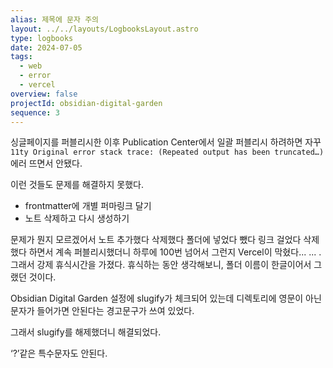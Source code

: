 ```yaml
---
alias: 제목에 문자 주의
layout: ../../layouts/LogbooksLayout.astro
type: logbooks
date: 2024-07-05
tags:
  - web
  - error
  - vercel
overview: false
projectId: obsidian-digital-garden
sequence: 3
---
```

싱글페이지를 퍼블리시한 이후 Publication Center에서 일괄 퍼블리시 하려하면 자꾸 `11ty Original error stack trace: (Repeated output has been truncated…)` 에러 뜨면서 안됐다.

이런 것들도 문제를 해결하지 못했다.
- frontmatter에 개별 퍼마링크 달기
- 노트 삭제하고 다시 생성하기

문제가 뭔지 모르겠어서 노트 추가했다 삭제했다 폴더에 넣었다 뺐다 링크 걸었다 삭제했다 하면서 계속 퍼블리시했더니 하루에 100번 넘어서 그런지 Vercel이 막혔다... ... . 그래서 강제 휴식시간을 가졌다. 휴식하는 동안 생각해보니, 폴더 이름이 한글이어서 그랬던 것이다.

Obsidian Digital Garden 설정에 slugify가 체크되어 있는데 디렉토리에 영문이 아닌 문자가 들어가면 안된다는 경고문구가 쓰여 있었다.

그래서 slugify를 해제했더니 해결되었다.

‘?’같은 특수문자도 안된다.